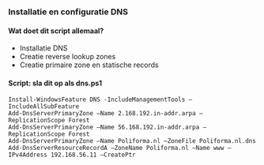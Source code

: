 ### Installatie en configuratie DNS

#### Wat doet dit script allemaal?

- Installatie DNS
- Creatie reverse lookup zones
- Creatie primaire zone en statische records

#### Script: sla dit op als dns.ps1

```
Install-WindowsFeature DNS -IncludeManagementTools – IncludeAllSubFeature
Add-DnsServerPrimaryZone –Name 2.168.192.in-addr.arpa – ReplicationScope Forest
Add-DnsServerPrimaryZone –Name 56.168.192.in-addr.arpa – ReplicationScope Forest
Add-DnsServerPrimaryZone –Name Poliforma.nl –ZoneFile Poliforma.nl.dns
Add-DnsServerResourceRecordA –ZoneName Poliforma.nl –Name www – IPv4Address 192.168.56.11 –CreatePtr
```




    
